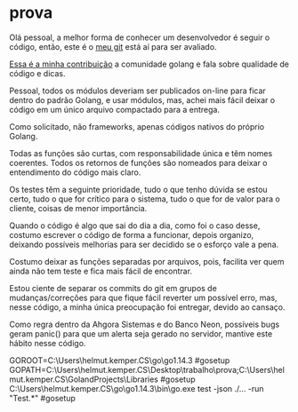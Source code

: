 # prova

Olá pessoal, a melhor forma de conhecer um desenvolvedor é seguir o código, então, este
é o [meu git](https://github.com/helmutkemper) está aí para ser avaliado.

[Essa é a minha contribuição](https://github.com/helmutkemper/golang.solid.kiss.complexity.measure/wiki)
a comunidade golang e fala sobre qualidade de código e dicas.

Pessoal, todos os módulos deveriam ser publicados on-line para ficar dentro do padrão 
Golang, e usar módulos, mas, achei mais fácil deixar o código em um único arquivo 
compactado para a entrega.

Como solicitado, não frameworks, apenas códigos nativos do próprio Golang.

Todas as funções são curtas, com responsabilidade única e têm nomes coerentes. Todos os
retornos de funções são nomeados para deixar o entendimento do código mais claro. 

Os testes têm a seguinte prioridade, tudo o que tenho dúvida se estou certo, tudo o que
for crítico para o sistema, tudo o que for de valor para o cliente, coisas de menor 
importância.

Quando o código é algo que sai do dia a dia, como foi o caso desse, costumo escrever o
código de forma a funcionar, depois organizo, deixando possíveis melhorias para ser 
decidido se o esforço vale a pena.

Costumo deixar as funções separadas por arquivos, pois, facilita ver quem ainda não tem 
teste e fica mais fácil de encontrar.

Estou ciente de separar os commits do git em grupos de mudanças/correções para que fique 
fácil reverter um possível erro, mas, nesse código, a minha única preocupação foi 
entregar, devido ao cansaço.

Como regra dentro da Ahgora Sistemas e do Banco Neon, possíveis bugs geram panic() para
que um alerta seja gerado no servidor, mantive este hábito nesse código. 

GOROOT=C:\Users\helmut.kemper.CS\go\go1.14.3 #gosetup
GOPATH=C:\Users\helmut.kemper.CS\Desktop\trabalho\prova;C:\Users\helmut.kemper.CS\GolandProjects\Libraries #gosetup
C:\Users\helmut.kemper.CS\go\go1.14.3\bin\go.exe test -json ./... -run "Test.*" #gosetup






















